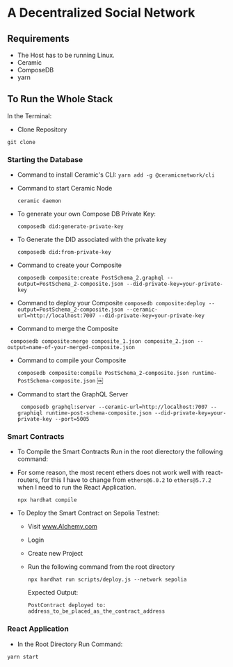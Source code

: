 # A Decentralized Social Network 



## Requirements
- The Host has to be running Linux. 
- Ceramic
- ComposeDB
- yarn


## To Run the Whole Stack

In the Terminal: 

- Clone Repository

``` git clone ```

### Starting the Database
- Command to install Ceramic's CLI: 
    ```yarn add -g @ceramicnetwork/cli```
- Command to start Ceramic Node

    ``` ceramic daemon ```

- To generate your own Compose DB Private Key:

    ```composedb did:generate-private-key```

- To Generate the DID associated with the private key

    ```composedb did:from-private-key```

- Command to create your Composite
    
    ```composedb composite:create PostSchema_2.graphql --output=PostSchema_2-composite.json --did-private-key=your-private-key```

- Command to deploy your Composite
    ``` composedb composite:deploy --output=PostSchema_2-composite.json --ceramic-url=http://localhost:7007 --did-private-key=your-private-key ```

- Command to merge the Composite

``` composedb composite:merge composite_1.json composite_2.json --output=name-of-your-merged-composite.json```
- Command to compile your Composite

    ``` composedb composite:compile PostSchema_2-composite.json runtime-PostSchema-composite.json ```
￼
- Command to start the GraphQL Server

    ``` composedb graphql:server --ceramic-url=http://localhost:7007 --graphiql runtime-post-schema-composite.json --did-private-key=your-private-key --port=5005```



### Smart Contracts


- To Compile the Smart Contracts Run in the root dierectory the following command:

- For some reason, the most recent ethers does not work well with react-routers, for this I have to change from `ethers@6.0.2` to `ethers@5.7.2` when I need to run the React Application.
    
    ``` npx hardhat compile ```

- To Deploy the Smart Contract on Sepolia Testnet: 
    - Visit www.Alchemy.com
    - Login
    - Create new Project
    -  Run the following command from the root directory
        
        ```npx hardhat run scripts/deploy.js --network sepolia```

        Expected Output:
        
        ```PostContract deployed to: address_to_be_placed_as_the_contract_address```




### React Application

- In the Root Directory Run Command: 

``` yarn start ```

